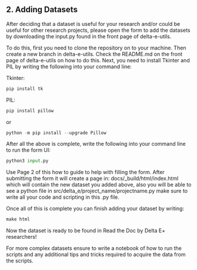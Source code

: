## **2. Adding Datasets**

After deciding that a dataset is useful for your research and/or could be useful for other research projects, please open the form to add the datasets by downloading the input.py found in the front page of delta-e-utils.

To do this, first you need to clone the repository on to your machine. Then create a new branch in delta-e-utils. Check the README.md on the front page of delta-e-utils on how to do this. Next, you need to install Tkinter and PIL by writing the following into your command line:

Tkinter:
```bash
pip install tk
```

PIL:
```bash
pip install pillow
```
or
```python
python -m pip install --upgrade Pillow
```

After all the above is complete, write the following into your command line to run the form UI:

```python
python3 input.py
```

Use Page 2 of this how to guide to help with filling the form. After submitting the form it will create a page in: docs/_build/html/index.html which will contain the new dataset you added above, also you will be able to see a python file in src/delta_e/project_name/projectname.py make sure to write all your code and scripting in this .py file.

Once all of this is complete you can finish adding your dataset by writing:

```python
make html
```

Now the dataset is ready to be found in Read the Doc by Delta E+ researchers!

For more complex datasets ensure to write a notebook of how to run the scripts and any additional tips and tricks required to acquire the data from the scripts.
